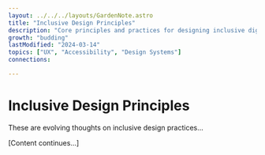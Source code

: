 ```yaml
---
layout: ../../../layouts/GardenNote.astro
title: "Inclusive Design Principles"
description: "Core principles and practices for designing inclusive digital experiences"
growth: "budding"
lastModified: "2024-03-14"
topics: ["UX", "Accessibility", "Design Systems"]
connections:

---
```


# Inclusive Design Principles

These are evolving thoughts on inclusive design practices...

[Content continues...]
